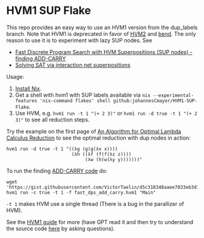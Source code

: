 # HVM1 SUP Flake
This repo provides an easy way to use an HVM1 version from the dup_labels branch. Note that HVM1 is deprecated in favor of [HVM2](https://github.com/HigherOrderCO/HVM/tree/main) and [bend](https://github.com/HigherOrderCO/Bend). The only reason to use it is to experiment with lazy SUP nodes. See 
- [Fast Discrete Program Search with HVM Superpositions (SUP nodes) - finding ADD-CARRY](https://gist.github.com/VictorTaelin/d5c318348aaee7033eb3d18b0b0ace34)
- [Solving SAT via interaction net superpositions](https://gist.github.com/VictorTaelin/9061306220929f04e7e6980f23ade615)

Usage:
1. [Install Nix](https://nixos.org/download/).
2. Get a shell with hvm1 with SUP labels available via `nix --experimental-features 'nix-command flakes' shell github:johannesCmayer/HVM1-SUP-Flake`.
3. Use HVM, e.g. `hvm1 run -t 1 "(+ 2 3)"` or `hvm1 run -d true -t 1 "(+ 2 3)"` to see all reduction steps.

Try the example on the first page of [An Algorithm for Optimal Lambda Calculus Reduction](https://dl.acm.org/doi/10.1145/96709.96711) to see the optimal reduction with dup nodes in action:
```
hvm1 run -d true -t 1 "((λg (g(g(λx x))))
                        (λh ((λf (f(f(λz z))))
                             (λw (h(w(λy y)))))))"
```

To run the finding [ADD-CARRY code](https://gist.github.com/VictorTaelin/d5c318348aaee7033eb3d18b0b0ace34) do:
```shell
wget 'https://gist.githubusercontent.com/VictorTaelin/d5c318348aaee7033eb3d18b0b0ace34/raw/5055c1e17c54675d32a35245892a234333f8f194/fast_dps_add_carry.hvm1'
hvm1 run -c true -t 1 -f fast_dps_add_carry.hvm1 "Main"
```

`-t 1` makes HVM use a single thread (There is a bug in the parallizer of HVM).

See the [HVM1 guide](https://github.com/HigherOrderCO/HVM1/blob/dup_labels/guide/HOW.md) for more (have GPT read it and then try to understand the source code [here](https://gist.github.com/VictorTaelin/d5c318348aaee7033eb3d18b0b0ace34) by asking questions).

